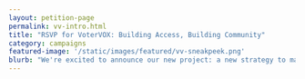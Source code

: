 ```yaml
---
layout: petition-page
permalink: vv-intro.html
title: "RSVP for VoterVOX: Building Access, Building Community"
category: campaigns
featured-image: '/static/images/featured/vv-sneakpeek.png'
blurb: "We're excited to announce our new project: a new strategy to make democracy available in every language."
---
```

<script>
	$(document).ready(function() {
		$('#can-petition-area-rsvp-for-votervox-building-access-building-community').on('can_embed_loaded', function() {
			document.getElementsByName("commit")[0].value = "RSVP Now";
			document.getElementById("form-comments").style.display = "none";
			$(".action_sidebar h4").text("RSVP for This Event");
			var str = document.getElementsByClassName("action_status_running_total")[0].innerHTML;
			var txt = str.replace("Signatures Collected", "RSVPs");
			document.getElementsByClassName("action_status_running_total")[0].innerHTML = txt;
		});
	});
</script>
<link href='https://actionnetwork.org/css/style-embed-whitelabel.css' rel='stylesheet' type='text/css' />
<script>window.yepnope || document.write('<script src="https://actionnetwork.org/includes/js/yepnope154-min.js"><\/script>');</script>
<script src='https://actionnetwork.org/widgets/v2/petition/rsvp-for-votervox-building-access-building-community?format=js&source=widget&style=full'></script>
<div id='can-petition-area-rsvp-for-votervox-building-access-building-community' style='width: 100%'><!-- this div is the target for our HTML insertion --></div>
<style>